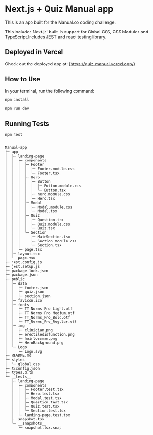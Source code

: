 # Next.js + Quiz Manual app

This is an app built for the Manual.co coding challenge.

This includes Next.js' built-in support for Global CSS, CSS Modules and TypeScript.Includes JEST and react testing library.

## Deployed in Vercel

Check out the deployed app at: [https://quiz-manual.vercel.app/)

## How to Use

In your terminal, run the following command:

```bash
npm install
```

```bash
npm run dev
```

## Running Tests

```bash
npm test
```

```project-tree

Manual-app
├─ app
│  ├─ landing-page
│  │  ├─ components
│  │  │  ├─ Footer
│  │  │  │  ├─ Footer.module.css
│  │  │  │  └─ Footer.tsx
│  │  │  ├─ Hero
│  │  │  │  ├─ Button
│  │  │  │  │  ├─ Button.module.css
│  │  │  │  │  └─ Button.tsx
│  │  │  │  ├─ hero.module.css
│  │  │  │  └─ Hero.tsx
│  │  │  ├─ Modal
│  │  │  │  ├─ Modal.module.css
│  │  │  │  └─ Modal.tsx
│  │  │  ├─ Quiz
│  │  │  │  ├─ Question.tsx
│  │  │  │  ├─ Quiz.module.css
│  │  │  │  └─ Quiz.tsx
│  │  │  └─ Section
│  │  │     ├─ MainSection.tsx
│  │  │     ├─ Section.module.css
│  │  │     └─ Section.tsx
│  │  └─ page.tsx
│  ├─ layout.tsx
│  └─ page.tsx
├─ jest.config.js
├─ jest.setup.js
├─ package-lock.json
├─ package.json
├─ public
│  ├─ data
│  │  ├─ footer.json
│  │  ├─ quiz.json
│  │  └─ section.json
│  ├─ favicon.ico
│  ├─ fonts
│  │  ├─ TT Norms Pro Light.otf
│  │  ├─ TT Norms Pro Medium.otf
│  │  ├─ TT_Norms_Pro_Bold.otf
│  │  └─ TT_Norms_Pro_Regular.otf
│  ├─ img
│  │  ├─ clinician.png
│  │  ├─ erectiledisfunction.png
│  │  ├─ hairlossman.png
│  │  └─ HeroBackground.png
│  └─ Logo
│     └─ Logo.svg
├─ README.md
├─ styles
│  └─ global.css
├─ tsconfig.json
├─ types.d.ts
└─ __tests__
   ├─ landing-page
   │  ├─ components
   │  │  ├─ Footer.test.tsx
   │  │  ├─ Hero.test.tsx
   │  │  ├─ Modal.test.tsx
   │  │  ├─ Question.test.tsx
   │  │  ├─ Quiz.test.tsx
   │  │  └─ Section.test.tsx
   │  └─ landing-page.test.tsx
   ├─ snapshot.tsx
   └─ __snapshots__
      └─ snapshot.tsx.snap

```
